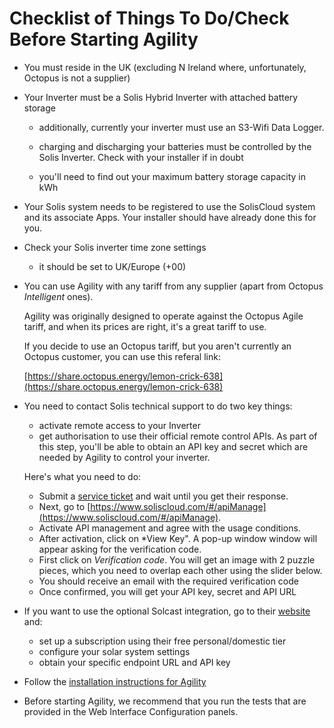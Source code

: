 # Checklist of Things To Do/Check Before Starting Agility

- You must reside in the UK (excluding N Ireland where, unfortunately, Octopus is not a supplier)

- Your Inverter must be a Solis Hybrid Inverter with attached battery storage

  - additionally, currently your inverter must use an S3-Wifi Data Logger.

  - charging and discharging your batteries must be controlled by the Solis Inverter.  Check with 
your installer if in doubt

  - you'll need to find out your maximum battery storage capacity in kWh

- Your Solis system needs to be registered to use the SolisCloud system and its associate Apps.
Your installer should have already done this for you.

- Check your Solis inverter time zone settings

  - it should be set to UK/Europe (+00)

- You can use Agility with any tariff from any supplier (apart from Octopus *Intelligent* ones).

  Agility was originally designed to operate against the Octopus Agile tariff, and when its prices
are right, it's a great tariff to use.

  If you decide to use an Octopus tariff, but you aren't currently an Octopus customer, you can use this referal link:

  [https://share.octopus.energy/lemon-crick-638](https://share.octopus.energy/lemon-crick-638)

- You need to contact Solis technical support to do two key things:

  - activate remote access to your Inverter
  - get authorisation to use their official remote control APIs.  As part of this step, you'll be able to obtain an API key and secret
 which are needed by Agility to control your inverter.

  Here's what you need to do:

  - Submit a [service ticket](https://solis-service.solisinverters.com/support/solutions/articles/44002212561-api-access-soliscloud) and wait until you get their response.
  - Next, go to [https://www.soliscloud.com/#/apiManage](https://www.soliscloud.com/#/apiManage).
  - Activate API management and agree with the usage conditions.
  - After activation, click on *View Key". A pop-up window window will appear asking for the verification code.
  - First click on *Verification code*.  You will get an image with 2 puzzle pieces, 
which you need to overlap each other using the slider below.
  - You should receive an email with the required verification code
  - Once confirmed, you will get your API key, secret and API URL

- If you want to use the optional Solcast integration, go to their [website](https://solcast.com) and:

  - set up a subscription using their free personal/domestic tier
  - configure your solar system settings
  - obtain your specific endpoint URL and API key

- Follow the [installation instructions for Agility](./PI_INSTALL.md)

- Before starting Agility, we recommend that you run the tests that are provided in the Web Interface Configuration
panels.





 